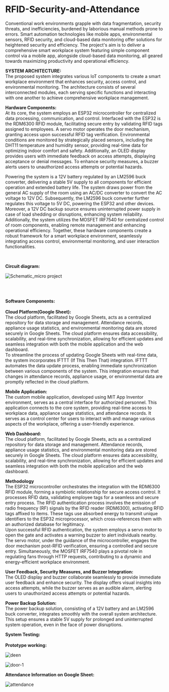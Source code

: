 # RFID-Security-and-Attendance
<p> Conventional work environments grapple with data fragmentation, security threats, and inefficiencies, burdened by laborious manual methods prone to errors. Smart automation technologies like mobile apps, environmental sensors, RFID security, and cloud-based data monitoring offer solutions for heightened security and efficiency. The project's aim is to deliver a comprehensive smart workplace system featuring simple component control via a mobile app, alongside cloud-based data monitoring, all geared towards maximizing productivity and operational efficiency. </p>
<p><b>SYSTEM ARCHITECTURE:<br></b>
The proposed system integrates various IoT components to create a smart workplace environment that enhances security, access control, and environmental monitoring. The architecture consists of several interconnected modules, each serving specific functions and interacting with one another to achieve comprehensive workplace management.</p>
<p><b>Hardware Components:</b><br>
 At its core, the system employs an ESP32 microcontroller for centralized data processing, communication, and control. Interfaced with the ESP32 is the RDM6300 RFID module, facilitating secure entry by validating RFID tags assigned to employees. A servo motor operates the door mechanism, granting access upon successful RFID tag verification. Environmental conditions are monitored by strategically placed sensors, including the DHT11 temperature and humidity sensor, providing real-time data for optimizing indoor comfort and safety. Additionally, an OLED display provides users with immediate feedback on access attempts, displaying acceptance or denial messages. To enhance security measures, a buzzer alerts users to unauthorized access attempts or potential hazards.</p>
 <p>Powering the system is a 12V battery regulated by an LM2596 buck converter, delivering a stable 5V supply to all components for efficient operation and extended battery life. The system draws power from the general AC supply of the room using an AC/DC converter to convert the AC voltage to 12V DC. Subsequently, the LM2596 buck converter further regulates this voltage to 5V DC, powering the ESP32 and other devices. Moreover, a 12V DC backup source ensures uninterrupted power supply in case of load shedding or disruptions, enhancing system reliability. Additionally, the system utilizes the MOSFET IRF7540 for centralized control of room components, enabling remote management and enhancing operational efficiency. Together, these hardware components create a robust framework for a smart workplace environment, seamlessly integrating access control, environmental monitoring, and user interaction functionalities.</p><br>

 <p><b>Circuit diagram: </b><br>
  
![Schematic_micro project](https://github.com/ImtiazAhmed1999/RFID-Security-and-Attendance/assets/101192574/d375a655-3e29-427e-b8ee-6ff5e6e93159)
 </p><br> <br>

<p>
 <b>Software Components:</b> <br> <br>
 <b>Cloud Platform(Google Sheet):</b> <br>
 The cloud platform, facilitated by Google Sheets, acts as a centralized repository for data storage and management. Attendance records, appliance usage statistics, and environmental monitoring data are stored securely in Google Sheets. The cloud platform ensures data accessibility, scalability, and real-time synchronization, allowing for efficient updates and seamless integration with both the mobile application and the web dashboard.<br>
 To streamline the process of updating Google Sheets with real-time data, the system incorporates IFTTT (If This Then That) integration. IFTTT automates the data update process, enabling immediate synchronization between various components of the system. This integration ensures that changes in attendance records, appliance usage, or environmental data are promptly reflected in the cloud platform.
</p>

<p><b>Mobile Application:</b>
<br>
The custom mobile application, developed using MIT App Inventor environment, serves as a central interface for authorized personnel. This application connects to the core system, providing real-time access to workplace data, appliance usage statistics, and attendance records. It serves as a control center for users to interact with and manage various aspects of the workplace, offering a user-friendly experience.</p>

<p><b>Web Dashboard:</b>
<br>
The cloud platform, facilitated by Google Sheets, acts as a centralized repository for data storage and management. Attendance records, appliance usage statistics, and environmental monitoring data are stored securely in Google Sheets. The cloud platform ensures data accessibility, scalability, and real-time synchronization, allowing for efficient updates and seamless integration with both the mobile application and the web dashboard.</p>

<p><b>Methodology</b>
<br>
The ESP32 microcontroller orchestrates the integration with the RDM6300 RFID module, forming a symbiotic relationship for secure access control. It processes RFID data, validating employee tags for a seamless and secure entry process. The RFID authentication process involves the emission of radio frequency (RF) signals by the RFID reader (RDM6300), activating RFID tags affixed to items. These tags use absorbed energy to transmit unique identifiers to the ESP32 microprocessor, which cross-references them with an authorized database for legitimacy.
<br>
Upon successful RFID authentication, the system employs a servo motor to open the gate and activates a warning buzzer to alert individuals nearby. The servo motor, under the guidance of the microcontroller, engages the door mechanism post-RFID verification, ensuring a controlled and secure entry. Simultaneously, the MOSFET IRF7540 plays a pivotal role in regulating fans through HTTP requests, contributing to a dynamic and energy-efficient workplace environment.</p>

<p><b>User Feedback, Security Measures, and Buzzer Integration:</b>
<br>
The OLED display and buzzer collaborate seamlessly to provide immediate user feedback and enhance security. The display offers visual insights into access attempts, while the buzzer serves as an audible alarm, alerting users to unauthorized access attempts or potential hazards.</p>

<p><b>Power Backup Solution:</b>
<br>
The power backup solution, consisting of a 12V battery and an LM2596 buck converter, integrates smoothly with the overall system architecture. This setup ensures a stable 5V supply for prolonged and uninterrupted system operation, even in the face of power disruptions.</p>

<p><b>System Testing:</b><br>
<br>
 <b>Prototype working:</b>
 
![deen](https://github.com/ImtiazAhmed1999/RFID-Security-and-Attendance/assets/101192574/d9fc5ff9-e422-4627-b65f-3a275d821dc5)
 
![door-1](https://github.com/ImtiazAhmed1999/RFID-Security-and-Attendance/assets/101192574/d9bf85b8-7376-4c72-8ad1-e254ae9ad6db)
</p>

<p><b>Attendance Information on Google Sheet:</b>
<br>
 
![attendance](https://github.com/ImtiazAhmed1999/RFID-Security-and-Attendance/assets/101192574/47e88229-2e0a-4a19-8374-0754ac30248f)
</p>
